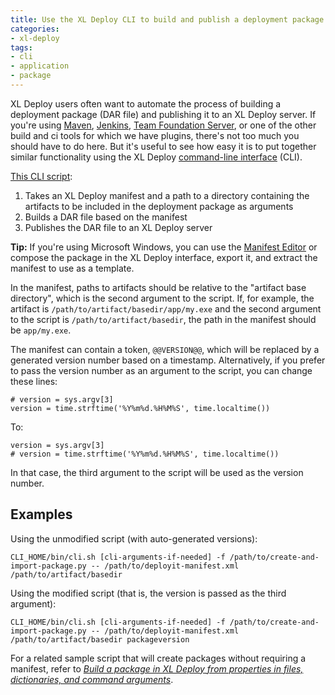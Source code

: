 ```yaml
---
title: Use the XL Deploy CLI to build and publish a deployment package
categories:
- xl-deploy
tags:
- cli
- application
- package
---
```


XL Deploy users often want to automate the process of building a deployment package (DAR file) and publishing it to an XL Deploy server. If you're using [Maven](http://tech.xebialabs.com/deployit-maven-plugin), [Jenkins](https://wiki.jenkins-ci.org/display/JENKINS/XL+Deploy+Plugin), [Team Foundation Server](http://docs.xebialabs.com/releases/latest/tfs-plugin/tfsPluginManual.html), or one of the other build and ci tools for which we have plugins, there's not too much you should have to do here. But it's useful to see how easy it is to put together similar functionality using the XL Deploy [command-line interface](http://docs.xebialabs.com/releases/latest/xl-deploy/climanual.html) (CLI).

[This CLI script](/sample-scripts/build-deployment-package-and-publish/create-and-import-package.py):

1. Takes an XL Deploy manifest and a path to a directory containing the artifacts to be included in the deployment package as arguments
2. Builds a DAR file based on the manifest
3. Publishes the DAR file to an XL Deploy server

**Tip:** If you're using Microsoft Windows, you can use the [Manifest Editor](http://docs.xebialabs.com/releases/latest/tfs-plugin/manifestEditorManual.html) or compose the package in the XL Deploy interface, export it, and extract the manifest to use as a template.

In the manifest, paths to artifacts should be relative to the "artifact base directory", which is the second argument to the script. If, for example, the artifact is `/path/to/artifact/basedir/app/my.exe` and the second argument to the script is `/path/to/artifact/basedir`, the path in the manifest should be `app/my.exe`.

The manifest can contain a token, `@@VERSION@@`, which will be replaced by a generated version number based on a timestamp. Alternatively, if you prefer to pass the version number as an argument to the script, you can change these lines:

    # version = sys.argv[3]
    version = time.strftime('%Y%m%d.%H%M%S', time.localtime())

To:

    version = sys.argv[3]
    # version = time.strftime('%Y%m%d.%H%M%S', time.localtime())

In that case, the third argument to the script will be used as the version number.

## Examples

Using the unmodified script (with auto-generated versions):

    CLI_HOME/bin/cli.sh [cli-arguments-if-needed] -f /path/to/create-and-import-package.py -- /path/to/deployit-manifest.xml /path/to/artifact/basedir

Using the modified script (that is, the version is passed as the third argument):
    
    CLI_HOME/bin/cli.sh [cli-arguments-if-needed] -f /path/to/create-and-import-package.py -- /path/to/deployit-manifest.xml /path/to/artifact/basedir packageversion

For a related sample script that will create packages without requiring a manifest, refer to [*Build a package in XL Deploy from properties in files, dictionaries, and command arguments*](/build-deployment-package-from-properties).

